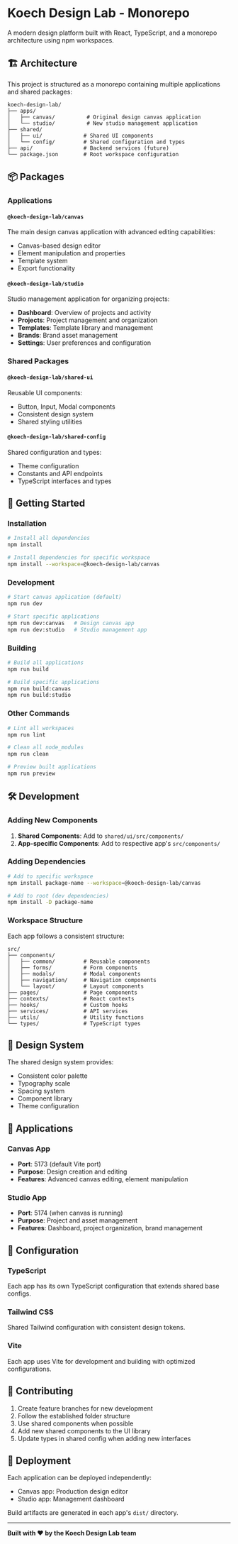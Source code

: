 # Koech Design Lab - Monorepo

A modern design platform built with React, TypeScript, and a monorepo architecture using npm workspaces.

## 🏗️ Architecture

This project is structured as a monorepo containing multiple applications and shared packages:

```
koech-design-lab/
├── apps/
│   ├── canvas/          # Original design canvas application
│   └── studio/          # New studio management application
├── shared/
│   ├── ui/             # Shared UI components
│   └── config/         # Shared configuration and types
├── api/                # Backend services (future)
└── package.json        # Root workspace configuration
```

## 📦 Packages

### Applications

#### `@koech-design-lab/canvas`
The main design canvas application with advanced editing capabilities:
- Canvas-based design editor
- Element manipulation and properties
- Template system
- Export functionality

#### `@koech-design-lab/studio`
Studio management application for organizing projects:
- **Dashboard**: Overview of projects and activity
- **Projects**: Project management and organization
- **Templates**: Template library and management
- **Brands**: Brand asset management
- **Settings**: User preferences and configuration

### Shared Packages

#### `@koech-design-lab/shared-ui`
Reusable UI components:
- Button, Input, Modal components
- Consistent design system
- Shared styling utilities

#### `@koech-design-lab/shared-config`
Shared configuration and types:
- Theme configuration
- Constants and API endpoints
- TypeScript interfaces and types

## 🚀 Getting Started

### Installation

```bash
# Install all dependencies
npm install

# Install dependencies for specific workspace
npm install --workspace=@koech-design-lab/canvas
```

### Development

```bash
# Start canvas application (default)
npm run dev

# Start specific applications
npm run dev:canvas   # Design canvas app
npm run dev:studio   # Studio management app
```

### Building

```bash
# Build all applications
npm run build

# Build specific applications
npm run build:canvas
npm run build:studio
```

### Other Commands

```bash
# Lint all workspaces
npm run lint

# Clean all node_modules
npm run clean

# Preview built applications
npm run preview
```

## 🛠️ Development

### Adding New Components

1. **Shared Components**: Add to `shared/ui/src/components/`
2. **App-specific Components**: Add to respective app's `src/components/`

### Adding Dependencies

```bash
# Add to specific workspace
npm install package-name --workspace=@koech-design-lab/canvas

# Add to root (dev dependencies)
npm install -D package-name
```

### Workspace Structure

Each app follows a consistent structure:
```
src/
├── components/
│   ├── common/         # Reusable components
│   ├── forms/          # Form components
│   ├── modals/         # Modal components
│   ├── navigation/     # Navigation components
│   └── layout/         # Layout components
├── pages/              # Page components
├── contexts/           # React contexts
├── hooks/              # Custom hooks
├── services/           # API services
├── utils/              # Utility functions
└── types/              # TypeScript types
```

## 🎨 Design System

The shared design system provides:
- Consistent color palette
- Typography scale
- Spacing system
- Component library
- Theme configuration

## 📱 Applications

### Canvas App
- **Port**: 5173 (default Vite port)
- **Purpose**: Design creation and editing
- **Features**: Advanced canvas editing, element manipulation

### Studio App  
- **Port**: 5174 (when canvas is running)
- **Purpose**: Project and asset management
- **Features**: Dashboard, project organization, brand management

## 🔧 Configuration

### TypeScript
Each app has its own TypeScript configuration that extends shared base configs.

### Tailwind CSS
Shared Tailwind configuration with consistent design tokens.

### Vite
Each app uses Vite for development and building with optimized configurations.

## 📝 Contributing

1. Create feature branches for new development
2. Follow the established folder structure
3. Use shared components when possible
4. Add new shared components to the UI library
5. Update types in shared config when adding new interfaces

## 🚀 Deployment

Each application can be deployed independently:
- Canvas app: Production design editor
- Studio app: Management dashboard

Build artifacts are generated in each app's `dist/` directory.

---

**Built with ❤️ by the Koech Design Lab team**

